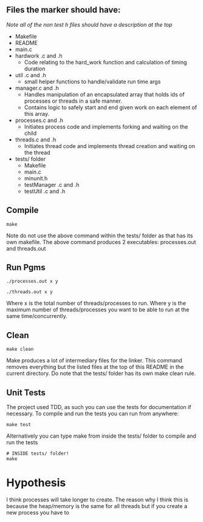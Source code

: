 ## Files the marker should have:

*Note all of the non test h files should have a description at the top*

* Makefile
* README
* main.c
* hardwork .c and .h
	* Code relating to the hard\_work function and calculation of timing duration
* util .c and .h
	* small helper functions to handle/validate run time args
* manager.c and .h
	* Handles manipulation of an encapsulated array that holds ids of processes or threads in a safe manner.
	* Contains logic to safely start and end given work on each element of this array.
* processes.c and .h
	* Initiates process code and implements forking and waiting on the child
* threads.c and .h
	* Initiates thread code and implements thread creation and waiting on the thread
* tests/ folder
	* Makefile
	* main.c
	* minunit.h
	* testManager .c and .h
	* testUtil .c and .h

## Compile

```
make
```

Note do not use the above command within the tests/ folder as that has its own makefile.
The above command produces 2 executables: processes.out and threads.out


## Run Pgms

```
./processes.out x y

./threads.out x y
```

Where x is the total number of threads/processes to run.
Where y is the maximum number of threads/processes you want to be able to run at the same time/concurrently.

## Clean

```
make clean
```

Make produces a lot of intermediary files for the linker.
This command removes everything but the listed files at the top of this README in the current directory.
Do note that the tests/ folder has its own make clean rule.


## Unit Tests

The project used TDD, as such you can use the tests for documentation if necessary.
To compile and run the tests you can run from anywhere:
```
make test
```

Alternatively you can type make from inside the tests/ folder to compile and run the tests
```
# INSIDE tests/ folder!
make
```

# Hypothesis

I think processes will take longer to create.
The reason why I think this is because the heap/memory is the same for all threads but if you create a new process you have to 
